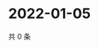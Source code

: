 # 2022-01-05

共 0 条

<!-- BEGIN WEIBO -->
<!-- 最后更新时间 Wed Jan 05 2022 05:08:11 GMT+0800 (China Standard Time) -->

<!-- END WEIBO -->
